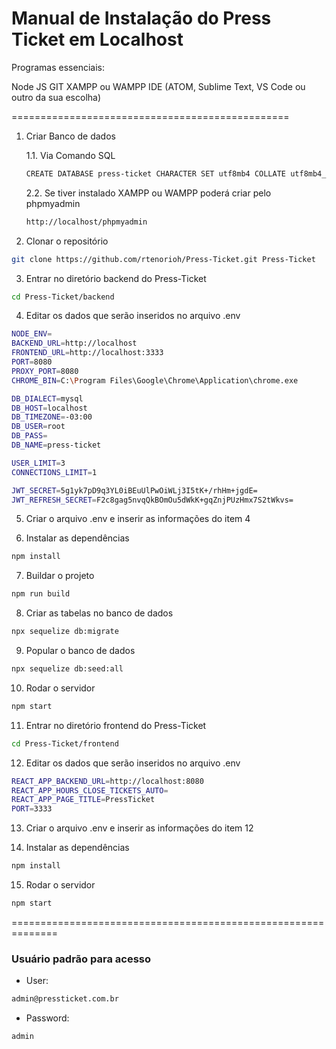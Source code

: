 # Manual de Instalação do Press Ticket em Localhost

Programas essenciais:

Node JS
GIT
XAMPP ou WAMPP
IDE (ATOM, Sublime Text, VS Code ou outro da sua escolha)

================================================

1. Criar Banco de dados

   1.1. Via Comando SQL

   ```bash
   CREATE DATABASE press-ticket CHARACTER SET utf8mb4 COLLATE utf8mb4_general_ci;
   ```

   2.2. Se tiver instalado XAMPP ou WAMPP poderá criar pelo phpmyadmin

   ```bash
   http://localhost/phpmyadmin
   ```

2. Clonar o repositório

```bash
git clone https://github.com/rtenorioh/Press-Ticket.git Press-Ticket
```

3. Entrar no diretório backend do Press-Ticket

```bash
cd Press-Ticket/backend
```

4. Editar os dados que serão inseridos no arquivo .env

```bash
NODE_ENV=
BACKEND_URL=http://localhost
FRONTEND_URL=http://localhost:3333
PORT=8080
PROXY_PORT=8080
CHROME_BIN=C:\Program Files\Google\Chrome\Application\chrome.exe

DB_DIALECT=mysql
DB_HOST=localhost
DB_TIMEZONE=-03:00
DB_USER=root
DB_PASS=
DB_NAME=press-ticket

USER_LIMIT=3
CONNECTIONS_LIMIT=1

JWT_SECRET=5g1yk7pD9q3YL0iBEuUlPwOiWLj3I5tK+/rhHm+jgdE=
JWT_REFRESH_SECRET=F2c8gag5nvqQkBOmOu5dWkK+gqZnjPUzHmx7S2tWkvs=
```

5. Criar o arquivo .env e inserir as informações do item 4

6. Instalar as dependências

```bash
npm install
```

7. Buildar o projeto

```bash
npm run build
```

8. Criar as tabelas no banco de dados

```bash
npx sequelize db:migrate
```

9. Popular o banco de dados

```bash
npx sequelize db:seed:all
```

10. Rodar o servidor

```bash
npm start
```

11. Entrar no diretório frontend do Press-Ticket

```bash
cd Press-Ticket/frontend
```

12. Editar os dados que serão inseridos no arquivo .env

```bash
REACT_APP_BACKEND_URL=http://localhost:8080
REACT_APP_HOURS_CLOSE_TICKETS_AUTO=
REACT_APP_PAGE_TITLE=PressTicket
PORT=3333
```

13. Criar o arquivo .env e inserir as informações do item 12

14. Instalar as dependências

```bash
npm install
```

15. Rodar o servidor

```bash
npm start
```

==============================================================

### Usuário padrão para acesso

- User:

```bash
admin@pressticket.com.br
```

- Password:

```bash
admin
```
